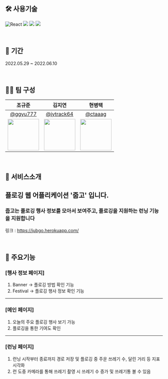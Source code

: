
## 🛠 사용기술

![React](https://img.shields.io/badge/react-%2320232a.svg?style=for-the-badge&logo=react&logoColor=%2361DAFB) 
<img src="https://img.shields.io/badge/redux-%23593d88.svg?style=for-the-badge&logo=redux&logoColor=white"> 
<img src="https://img.shields.io/badge/bootstrap-7952B3?style=for-the-badge&logo=bootstrap&logoColor=white"/>
<img src="https://img.shields.io/badge/ReactRouter-CA4245?style=for-the-badge&logo=ReactRouter&logoColor=white"/>

</br>

## 📅 기간

2022.05.29 ~ 2022.06.10

</br>

## 🤼‍♀️ 팀 구성

|                                  조규준                                  |                                 김지연                                 |                                  현병택                                  |      
| :----------------------------------------------------------------------: | :--------------------------------------------------------------------: | :----------------------------------------------------------------------: | 
|               [@ggyu777](https://github.com/ggyu777)               |                [@jytrack64](https://github.com/jytrack64)                |               [@ctaaag](https://github.com/ctaaag)               |                 
| <img src="https://i.esdrop.com/d/f/QO8Lg44uTN/jI7WF726mq.jpg" width="100"> | <img src="http://file3.instiz.net/data/file3/2019/01/16/3/6/8/368bf7fd300d73d9873ff1c303b603e2.gif" width="100" height="100"> | <img src="https://avatars.githubusercontent.com/ctaaag" width="100"> | 

</br>

##  💁 서비스소개

## 플로깅 웹 어플리케이션 '줍고' 입니다.
### 줍고는 플로깅 행사 정보를 모아서 보여주고, 플로깅을 지원하는 런닝 기능을 지원합니다
링크 : https://jubgo.herokuapp.com/

</br>

##  🚀 주요기능

### [행사 정보 페이지]
1. Banner -> 플로깅 방법 확인 기능 
2. Festival -> 플로깅 행사 정보 확인 기능
---

### [메인 페이지]
1. 오늘의 주요 플로깅 행사 보기 가능
2. 플로깅을 통한 기여도 확인

---
### [런닝 페이지]
1. 런닝 시작부터 종료까지 경로 저장 및 플로깅 중 주운 쓰레기 수, 달린 거리 등 지표 시각화
2. 런 도중 카메라를 통해 쓰레기 촬영 시 쓰레기 수 증가 및 쓰레기통 볼 수 있음

